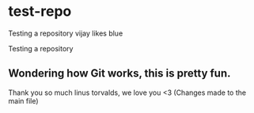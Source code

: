 # test-repo
Testing a repository 
vijay likes blue

Testing a repository

## Wondering how Git works, this is pretty fun.

Thank you so much linus torvalds, we love you <3 (Changes made to the main file)

